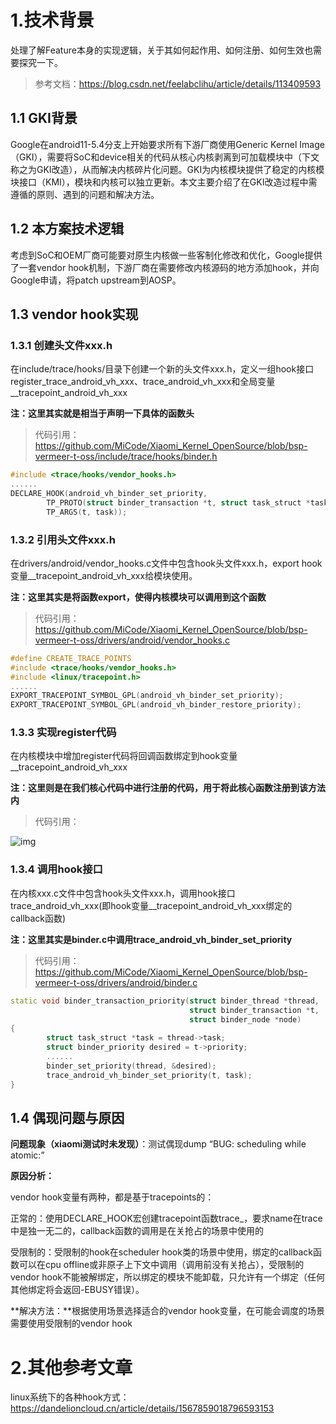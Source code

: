 # 1.技术背景

处理了解Feature本身的实现逻辑，关于其如何起作用、如何注册、如何生效也需要探究一下。

> 参考文档：https://blog.csdn.net/feelabclihu/article/details/113409593

## 1.1 GKI背景

Google在android11-5.4分支上开始要求所有下游厂商使用Generic Kernel Image（GKI），需要将SoC和device相关的代码从核心内核剥离到可加载模块中（下文称之为GKI改造），从而解决内核碎片化问题。GKI为内核模块提供了稳定的内核模块接口（KMI），模块和内核可以独立更新。本文主要介绍了在GKI改造过程中需遵循的原则、遇到的问题和解决方法。

## 1.2 本方案技术逻辑

考虑到SoC和OEM厂商可能要对原生内核做一些客制化修改和优化，Google提供了一套vendor hook机制，下游厂商在需要修改内核源码的地方添加hook，并向Google申请，将patch upstream到AOSP。

## 1.3 vendor hook实现

### 1.3.1 创建头文件xxx.h

在include/trace/hooks/目录下创建一个新的头文件xxx.h，定义一组hook接口register_trace_android_vh_xxx、trace_android_vh_xxx和全局变量__tracepoint_android_vh_xxx

**注：这里其实就是相当于声明一下具体的函数头**

> 代码引用：https://github.com/MiCode/Xiaomi_Kernel_OpenSource/blob/bsp-vermeer-t-oss/include/trace/hooks/binder.h

```C++
#include <trace/hooks/vendor_hooks.h>
......
DECLARE_HOOK(android_vh_binder_set_priority,
        TP_PROTO(struct binder_transaction *t, struct task_struct *task),
        TP_ARGS(t, task));
```

### 1.3.2 引用头文件xxx.h

在drivers/android/vendor_hooks.c文件中包含hook头文件xxx.h，export hook变量__tracepoint_android_vh_xxx给模块使用。

**注：这里其实是将函数export，使得内核模块可以调用到这个函数**

> 代码引用：https://github.com/MiCode/Xiaomi_Kernel_OpenSource/blob/bsp-vermeer-t-oss/drivers/android/vendor_hooks.c

```C++
#define CREATE_TRACE_POINTS
#include <trace/hooks/vendor_hooks.h>
#include <linux/tracepoint.h>
......
EXPORT_TRACEPOINT_SYMBOL_GPL(android_vh_binder_set_priority);
EXPORT_TRACEPOINT_SYMBOL_GPL(android_vh_binder_restore_priority);
```

### 1.3.3 实现register代码

在内核模块中增加register代码将回调函数绑定到hook变量__tracepoint_android_vh_xxx

**注：这里则是在我们核心代码中进行注册的代码，用于将此核心函数注册到该方法内**

> 代码引用：

![img](https://p2onpu7kg4.feishu.cn/space/api/box/stream/download/asynccode/?code=MDRlZjVhMTE5YzkyYThjYTk3ZDNjZmQ5ZjBmYWM2NmJfbFl6dDZBdE04ZDYzS1ZVTGQzdFlTVVVLd0VSOUVlQWVfVG9rZW46S1lMVmJzMnFDb0xndVl4Mjl0ZmNIYkJWbjFnXzE3MDU2Nzc3NTU6MTcwNTY4MTM1NV9WNA)

### 1.3.4 调用hook接口

在内核xxx.c文件中包含hook头文件xxx.h，调用hook接口trace_android_vh_xxx(即hook变量__tracepoint_android_vh_xxx绑定的callback函数)

**注：这里其实是binder.c中调用trace_android_vh_binder_set_priority**

> 代码引用：https://github.com/MiCode/Xiaomi_Kernel_OpenSource/blob/bsp-vermeer-t-oss/drivers/android/binder.c

```C++
static void binder_transaction_priority(struct binder_thread *thread,
                                        struct binder_transaction *t,
                                        struct binder_node *node)
{
        struct task_struct *task = thread->task;
        struct binder_priority desired = t->priority;
        ......
        binder_set_priority(thread, &desired);
        trace_android_vh_binder_set_priority(t, task);
}
```

## 1.4 偶现问题与原因

**问题现象（xiaomi测试时未发现）**：测试偶现dump “BUG: scheduling while atomic:”

**原因分析：**

vendor hook变量有两种，都是基于tracepoints的：

正常的：使用DECLARE_HOOK宏创建tracepoint函数trace_<name>，要求name在trace中是独一无二的，callback函数的调用是在关抢占的场景中使用的

受限制的：受限制的hook在scheduler hook类的场景中使用，绑定的callback函数可以在cpu offline或非原子上下文中调用（调用前没有关抢占），受限制的vendor hook不能被解绑定，所以绑定的模块不能卸载，只允许有一个绑定（任何其他绑定将会返回-EBUSY错误）。

**解决方法：**根据使用场景选择适合的vendor hook变量，在可能会调度的场景需要使用受限制的vendor hook

# 2.其他参考文章

linux系统下的各种hook方式：https://dandelioncloud.cn/article/details/1567859018796593153